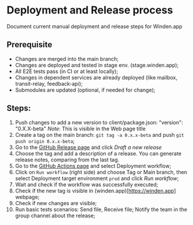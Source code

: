 # Deployment and Release process

Document current manual deployment and release steps for Winden.app

## Prerequisite

- Changes are merged into the main branch;
- Changes are deployed and tested in stage env. (stage.winden.app);
- All E2E tests pass (in CI or at least locally);
- Changes in dependent services are already deployed (like mailbox, transit-relay, feedback-api);
- Submodules are updated (optional, if needed for change);

## Steps:

1. Push changes to add a new version to client/package.json: "version": "0.X.X-beta"
   *Note*: This is visible in the Web page title
2. Create a tag on the main branch: `git tag -a 0.x.x-beta` and push `git push origin 0.x.x-beta`;
3. Go to the [GitHub Release page](https://github.com/LeastAuthority/winden/releases) and click *Draft a new release*
4. Choose the tag and add a description of a release. You can generate release notes, comparing from the last tag.
5. Go to the [GitHub Actions page](https://github.com/LeastAuthority/winden/actions/workflows/deploy.yml) and select Deployment workflow;
6. Click on `Run workflow` (right side) and choose Tag or Main branch, then select Deployment target environment `prod` and click *Run workflow*;
7. Wait and check if the workflow was successfully executed;
8. Check if the new tag is visible in (winden.app)[https://winden.app] webpage;
9. Check if new changes are visible;
10. Run basic tests scenarios: Send file, Receive file;
Notify the team in the group channel about the release;